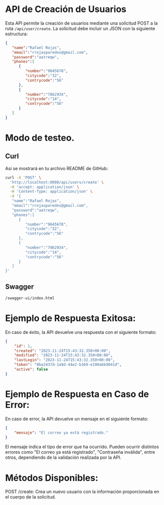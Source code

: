 # API de Creación de Usuarios

Esta API permite la creación de usuarios mediante una solicitud POST a la ruta `/api/user/create`. La solicitud debe incluir un JSON con la siguiente estructura:

```json
{
   "name":"Rafael Rojas",
   "email":"rrojasparedes@gmail.com",
   "password":"aatreqw",
   "phones":[
      {
         "number":"9645678",
         "citycode":"32",
         "contrycode":"56"
      },
      {
         "number":"7862934",
         "citycode":"14",
         "contrycode":"56"
      }
   ]
}
```

# Modo de testeo.

## Curl


Así se mostrará en tu archivo README de GitHub:

```bash
curl -X 'POST' \
  'http://localhost:8080/api/users/create' \
  -H 'accept: application/json' \
  -H 'Content-Type: application/json' \
  -d '{
   "name":"Rafael Rojas",
   "email":"rrojasparedes@gmail.com",
   "password":"aatreqw",
   "phones":[
      {
         "number":"9645678",
         "citycode":"32",
         "contrycode":"56"
      },
      {
         "number":"7862934",
         "citycode":"14",
         "contrycode":"56"
      }
   ]
}'
```
## Swagger

```bash
/swagger-ui/index.html
```

# Ejemplo de Respuesta Exitosa:

En caso de éxito, la API devuelve una respuesta con el siguiente formato:

```json
{
    "id": 1,
    "created": "2023-11-24T15:43:32.350+00:00",
    "modified": "2023-11-24T15:43:32.350+00:00",
    "lastLogin": "2023-11-24T15:43:32.350+00:00",
    "token": "0ba2437d-1a9d-44e2-b169-e100a6b9041d",
    "active": false
}
```

# Ejemplo de Respuesta en Caso de Error:

En caso de error, la API devuelve un mensaje en el siguiente formato:

```json
{
    "mensaje": "El correo ya está registrado."
}
```

El mensaje indica el tipo de error que ha ocurrido. Pueden ocurrir distintos errores como "El correo ya está registrado", "Contraseña inválida", entre otros, dependiendo de la validación realizada por la API.

# Métodos Disponibles:

POST /create: Crea un nuevo usuario con la información proporcionada en el cuerpo de la solicitud.
